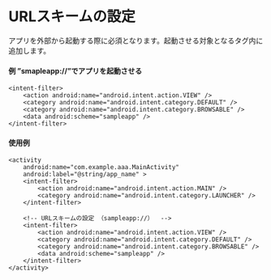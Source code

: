 # URLスキームの設定

アプリを外部から起動する際に必須となります。起動させる対象となる<activity>タグ内に追加します。
#### 例 ”smapleapp://”でアプリを起動させる

	<intent-filter>		<action android:name="android.intent.action.VIEW" />		<category android:name="android.intent.category.DEFAULT" />		<category android:name="android.intent.category.BROWSABLE" />		<data android:scheme="sampleapp" />	</intent-filter>

#### 使用例

	<activity
    	android:name="com.example.aaa.MainActivity"
        android:label="@string/app_name" >
        <intent-filter>
        	<action android:name="android.intent.action.MAIN" />
        	<category android:name="android.intent.category.LAUNCHER" />
        </intent-filter>

        <!-- URLスキームの設定 （sampleapp://）  -->
        <intent-filter>
        	<action android:name="android.intent.action.VIEW" />
            <category android:name="android.intent.category.DEFAULT" />
            <category android:name="android.intent.category.BROWSABLE" />
            <data android:scheme="sampleapp" />
        </intent-filter>
	</activity>